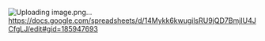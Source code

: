 ![Uploading image.png…]()
https://docs.google.com/spreadsheets/d/14Mykk6kwugilsRU9jQD7BmjIU4JCfgLJ/edit#gid=185947693
